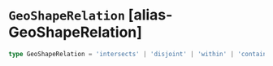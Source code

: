 # `GeoShapeRelation` [alias-GeoShapeRelation]
```typescript
type GeoShapeRelation = 'intersects' | 'disjoint' | 'within' | 'contains';
```

